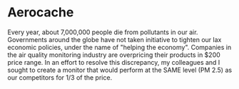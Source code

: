 # Aerocache

Every year, about 7,000,000 people die from pollutants in our air. Governments around the globe have not taken initiative to tighten our lax economic policies, under the name of "helping the economy". Companies in the air quality monitoring industry are overpricing their products in $200 price range. In an effort to resolve this discrepancy, my colleagues and I sought to create a monitor that would perform at the SAME level (PM 2.5) as our competitors for 1/3 of the price.

